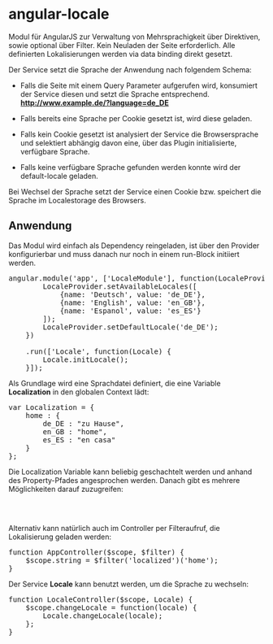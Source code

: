 angular-locale
==============

Modul für AngularJS zur Verwaltung von Mehrsprachigkeit über Direktiven, sowie optional über Filter.
Kein Neuladen der Seite erforderlich. 
Alle definierten Lokalisierungen werden via data binding direkt gesetzt. 

Der Service setzt die Sprache der Anwendung nach folgendem Schema:

- Falls die Seite mit einem Query Parameter aufgerufen wird, konsumiert der Service diesen und setzt die Sprache entsprechend. **http://www.example.de/?language=de_DE**
  
- Falls bereits eine Sprache per Cookie gesetzt ist, wird diese geladen.

- Falls kein Cookie gesetzt ist analysiert der Service die Browsersprache und selektiert abhängig davon eine, über das Plugin initialisierte, verfügbare Sprache.

- Falls keine verfügbare Sprache gefunden werden konnte wird der default-locale geladen.

Bei Wechsel der Sprache setzt der Service einen Cookie bzw. speichert die Sprache im Localestorage des Browsers. 

Anwendung
--------------

Das Modul wird einfach als Dependency reingeladen, ist über den Provider konfigurierbar und muss danach nur noch in einem run-Block initiiert werden.

<pre>
angular.module('app', ['LocaleModule'], function(LocaleProvider) {
        LocaleProvider.setAvailableLocales([
            {name: 'Deutsch', value: 'de_DE'},
            {name: 'English', value: 'en_GB'},
            {name: 'Espanol', value: 'es_ES'}
        ]);
        LocaleProvider.setDefaultLocale('de_DE');
    })

    .run(['Locale', function(Locale) {
        Locale.initLocale();
    }]);
</pre>

Als Grundlage wird eine Sprachdatei definiert, die eine Variable **Localization** in den globalen Context lädt:

<pre>
var Localization = {
    home : {
        de_DE : "zu Hause",
        en_GB : "home",
        es_ES : "en casa"
    }
};
</pre>

Die Localization Variable kann beliebig geschachtelt werden und anhand des Property-Pfades angesprochen werden.
Danach gibt es mehrere Möglichkeiten darauf zuzugreifen:

<pre>
<span data-ng-bind="'home' | localized"></span>
<span data-locale-string='home'></span>
</pre>

Alternativ kann natürlich auch im Controller per Filteraufruf, die Lokalisierung geladen werden:

<pre>
function AppController($scope, $filter) {
    $scope.string = $filter('localized')('home');
}
</pre>

Der Service **Locale** kann benutzt werden, um die Sprache zu wechseln:

<pre>
function LocaleController($scope, Locale) {
    $scope.changeLocale = function(locale) {
        Locale.changeLocale(locale);
    };
}
</pre>



